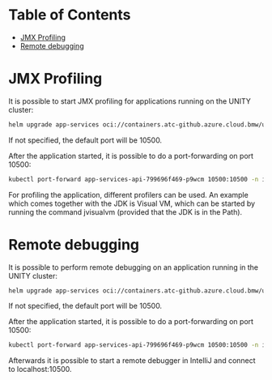 <!-- mermaid is currently not directly supported, see: https://pages.github.com/versions/ -->
<!-- as workaround use: https://jojozhuang.github.io/tutorial/jekyll-diagram-with-mermaid/-->
<!-- for latest version, check: https://unpkg.com/mermaid-->
<script type="text/javascript" src="https://unpkg.com/mermaid"></script>
<script>$(document).ready(function() { mermaid.initialize({ theme: 'neutral'}); });</script>

# Table of Contents

<!-- START doctoc generated TOC please keep comment here to allow auto update -->
<!-- DON'T EDIT THIS SECTION, INSTEAD RE-RUN doctoc TO UPDATE -->

- [JMX Profiling](#jmx-profiling)
- [Remote debugging](#remote-debugging)

<!-- END doctoc generated TOC please keep comment here to allow auto update -->

# JMX Profiling

It is possible to start JMX profiling for applications running on the UNITY cluster:

```bash
helm upgrade app-services oci://containers.atc-github.azure.cloud.bmw/unity/unity-app --version <chart-version> --set global.main.jmxremote.enabled=true,global.main.jmxremote.port=10500 -n int --reuse-values
```
If not specified, the default port will be 10500.

After the application started, it is possible to do a port-forwarding on port 10500:

```bash
kubectl port-forward app-services-api-799696f469-p9wcm 10500:10500 -n int
```

For profiling the application, different profilers can be used. An example which comes together with the JDK is Visual VM,
which can be started by running the command jvisualvm (provided that the JDK is in the Path).

# Remote debugging

It is possible to perform remote debugging on an application running in the UNITY cluster:

```bash
helm upgrade app-services oci://containers.atc-github.azure.cloud.bmw/unity/unity-app --version <chart-version> --set global.main.remoteDebug.enabled=true,global.main.remoteDebug.port=10500 -n int --reuse-values
```
If not specified, the default port will be 10500.

After the application started, it is possible to do a port-forwarding on port 10500:

```bash
kubectl port-forward app-services-api-799696f469-p9wcm 10500:10500 -n int
```

Afterwards it is possible to start a remote debugger in IntelliJ and connect to localhost:10500.
